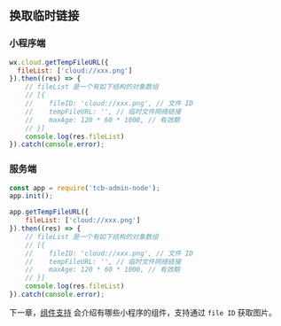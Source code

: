## 换取临时链接

### 小程序端

```javascript
wx.cloud.getTempFileURL({
  fileList: ['cloud://xxx.png']
}).then((res) => {
    // fileList 是一个有如下结构的对象数组
    // [{
    //    fileID: 'cloud://xxx.png', // 文件 ID
    //    tempFileURL: '', // 临时文件网络链接
    //    maxAge: 120 * 60 * 1000, // 有效期
    // }]
    console.log(res.fileList)
}).catch(console.error);
```

### 服务端

```javascript
const app = require('tcb-admin-node');
app.init();

app.getTempFileURL({
    fileList: ['cloud://xxx.png']
}).then((res) => {
    // fileList 是一个有如下结构的对象数组
    // [{
    //    fileID: 'cloud://xxx.png', // 文件 ID
    //    tempFileURL: '', // 临时文件网络链接
    //    maxAge: 120 * 60 * 1000, // 有效期
    // }]
    console.log(res.fileList)
}).catch(console.error);
```

下一章，[组件支持](./组件支持.md) 会介绍有哪些小程序的组件，支持通过 `file ID` 获取图片。